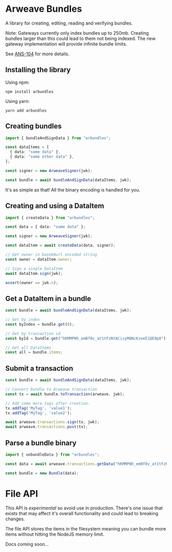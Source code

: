 # Arweave Bundles

A library for creating, editing, reading and verifying bundles.

Note: Gateways currently only index bundles up to 250mb. Creating bundles larger than this could lead to them not being indexed. The new gateway implementation will provide infinite bundle limits.

See [ANS-104](https://github.com/joshbenaron/arweave-standards/blob/ans104/ans/ANS-104.md) for more details.

## Installing the library

Using npm:

```npm install arbundles```

Using yarn:

```yarn add arbundles```

## Creating bundles

```ts
import { bundleAndSignData } from "arbundles";

const dataItems = [
  { data: "some data" },
  { data: "some other data" },
];

const signer = new ArweaveSigner(jwk);

const bundle = await bundleAndSignData(dataItems, jwk);
```

It's as simple as that! All the binary encoding is handled for you.

## Creating and using a DataItem

```ts
import { createData } from "arbundles";

const data = { data: "some data" };

const signer = new ArweaveSigner(jwk);

const dataItem = await createData(data, signer);

// Get owner in base64url encoded string
const owner = dataItem.owner;

// Sign a single DataItem 
await dataItem.sign(jwk);

assert(owner == jwk.n);
```

## Get a DataItem in a bundle

```ts
const bundle = await bundleAndSignData(dataItems, jwk);

// Get by index
const byIndex = bundle.get(0);

// Get by transaction id
const byId = bundle.get("hKMMPNh_emBf8v_at1tFzNYACisyMQNcKzeeE1QE9p8");

// Get all DataItems
const all = bundle.items;
```

## Submit a transaction

```ts
const bundle = await bundleAndSignData(dataItems, jwk);

// Convert bundle to Arweave transaction
const tx = await bundle.toTransaction(arweave, jwk);

// Add some more tags after creation.
tx.addTag('MyTag', 'value1');
tx.addTag('MyTag', 'value2');

await arweave.transactions.sign(tx, jwk);
await arweave.transactions.post(tx);
```

## Parse a bundle binary

```ts
import { unbundleData } from "arbundles";

const data = await arweave.transactions.getData("hKMMPNh_emBf8v_at1tFzNYACisyMQNcKzeeE1QE9p8");

const bundle = new Bundle(data);
```

# File API

This API is *experimental* so avoid use in production. There's one issue that exists that may affect it's overall
functionality and could lead to breaking changes.

The file API stores the items in the filesystem meaning you can bundle more items without hitting the NodeJS memory
limit.

Docs coming soon...
